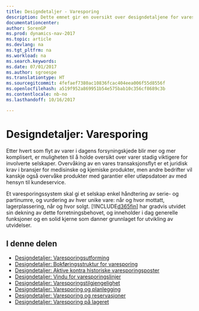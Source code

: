```yaml
---
title: Designdetaljer - Varesporing
description: Dette emnet gir en oversikt over designdetaljene for varesporing.
documentationcenter: 
author: SorenGP
ms.prod: dynamics-nav-2017
ms.topic: article
ms.devlang: na
ms.tgt_pltfrm: na
ms.workload: na
ms.search.keywords: 
ms.date: 07/01/2017
ms.author: sgroespe
ms.translationtype: HT
ms.sourcegitcommit: 4fefaef7380ac10836fcac404eea006f55d8556f
ms.openlocfilehash: a519f952a869951b54e575bab10c356cf8689c3b
ms.contentlocale: nb-no
ms.lasthandoff: 10/16/2017

---
```

# <a name="design-details-item-tracking"></a>Designdetaljer: Varesporing
Etter hvert som flyt av varer i dagens forsyningskjede blir mer og mer komplisert, er muligheten til å holde oversikt over varer stadig viktigere for involverte selskaper. Overvåking av en vares transaksjonsflyt er et juridisk krav i bransjer for medisinske og kjemiske produkter, men andre bedrifter vil kanskje også overvåke produkter med garantier eller utløpsdatoer av med hensyn til kundeservice.  

Et varesporingssystem skal gi et selskap enkel håndtering av serie- og partinumre, og vurdering av hver unike vare: når og hvor mottatt, lagerplassering, når og hvor solgt. [!INCLUDE[d365fin](includes/d365fin_md.md)] har gradvis utvidet sin dekning av dette forretningsbehovet, og inneholder i dag generelle funksjoner og en solid kjerne som danner grunnlaget for utvikling av utvidelser.  

## <a name="in-this-section"></a>I denne delen  
* [Designdetaljer: Varesporingsutforming](design-details-item-tracking-design.md)  
* [Designdetaljer: Bokføringsstruktur for varesporing](design-details-item-tracking-posting-structure.md)  
* [Designdetaljer: Aktive kontra historiske varesporingsposter](design-details-active-versus-historic-item-tracking-entries.md)  
* [Designdetaljer: Vindu for varesporingslinjer](design-details-item-tracking-lines-window.md)  
* [Designdetaljer: Varesporingstilgjengelighet](design-details-item-tracking-availability.md)  
* [Designdetaljer: Varesporing og planlegging](design-details-item-tracking-and-planning.md)  
* [Designdetaljer: Varesporing og reservasjoner](design-details-item-tracking-and-reservations.md)  
* [Designdetaljer: Varesporing på lageret](design-details-item-tracking-in-the-warehouse.md)

